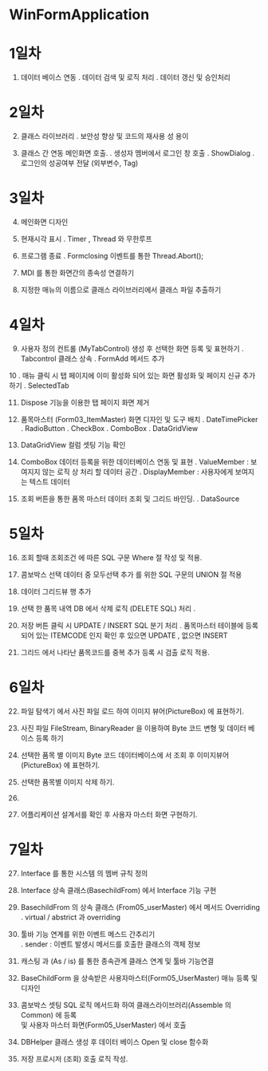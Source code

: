# WinFormApplication

# 1일차
1. 데이터 베이스 연동
  . 데이터 검색 및 로직 처리 
  . 데이터 갱신 및 승인처리 

# 2일차
2. 클래스 라이브러리 
  . 보안성 향상 및 코드의 재사용 성 용이

3. 클래스 간 연동 메인화면 호출. 
  . 생성자 멤버에서 로그인 창 호출 
  . ShowDialog
  . 로그인의 성공여부 전달 (외부변수, Tag)

# 3일차
4. 메인화면 디자인 

5. 현재시각 표시 
  . Timer , Thread 와 무한루프

6. 프로그램 종료
 . Formclosing 이벤트를 통한 Thread.Abort();

7. MDI 를 통한 화면간의 종속성 연결하기

8. 지정한 매뉴의 이름으로 클래스 라이브러리에서 클래스 파일 추출하기

# 4일차
9. 사용자 정의 컨트롤 (MyTabControl) 생성 후 선택한 화면 등록 및 표현하기
   . Tabcontrol 클래스 상속 
   . FormAdd 메서드 추가

10 . 매뉴 클릭 시  탭 페이지에 이미 활성화 되어 있는 화면 활성화 및 페이지 신규 추가 하기 
   . SelectedTab

11. Dispose 기능을 이용한 탭 페이지 화면 제거 

12. 품목마스터 (Form03_ItemMaster) 화면 디자인 및 도구 배치 
   . DateTimePicker
   . RadioButton
   . CheckBox
   . ComboBox
   . DataGridView

13.  DataGridView 컬럼 셋팅 기능 확인

14.  ComboBox 데이터 등록을 위한 데이터베이스 연동 및 표현
   . ValueMember    : 보여지지 않는 로직 상 처리 할 데이터 공간
   . DisplayMember : 사용자에게 보여지는 텍스트 데이터

15. 조회 버튼을 통한 품목 마스터 데이터 조회 및 그리드 바인딩. 
  . DataSource

# 5일차
16. 조회 할때 조회조건 에 따른 SQL 구문 Where 절 작성 및 적용. 

17. 콤보박스 선택 데이터 중 모두선택 추가 를 위한 SQL 구문의 UNION 절 적용

18. 데이터 그리드뷰 행 추가 

19. 선택 한 품목 내역 DB 에서 삭제 로직 (DELETE SQL) 처리 . 

20. 저장 버튼 클릭 시 UPDATE / INSERT SQL 분기 처리 
  . 품목마스터 테이블에 등록되어 있는 ITEMCODE 인지 확인 후 있으면 UPDATE , 없으면 INSERT

21. 그리드 에서 나타난 품목코드를 중복 추가 등록 시 검출 로직 적용. 

# 6일차 
22. 파일 탐색기 에서 사진 파일 로드 하여 이미지 뷰어(PictureBox) 에 표현하기. 

23. 사진 파일 FileStream, BinaryReader 을 이용하여 Byte 코드 변형 및 데이터 베이스 등록 하기 

24. 선택한 품목 별 이미지 Byte 코드 데이터베이스에 서 조회 후 이미지뷰어(PictureBox) 에 표현하기. 

25. 선택한 품목별 이미지 삭제 하기.
26. 
27. 어플리케이션 설계서를 확인 후 사용자 마스터 화면 구현하기. 

# 7일차
27. Interface 를 통한 시스템 의 멤버 규칙 정의 

28. Interface 상속 클래스(BasechildFrom) 에서 Interface 기능 구현 
   
29. BasechildFrom 의 상속 클래스 (From05_userMaster) 에서 메서드 Overriding<br/>
  . virtual / abstrict  과 overriding

30. 툴바 기능 연계를 위한 이벤트 메스드 간추리기 <br/>
  . sender : 이벤트 발생시 메서드를 호출한 클래스의 객체 정보

31. 캐스팅 과 (As / is) 를 통한 종속관계 클래스 연계 및 툴바 기능연결

32. BaseChildForm 을 상속받은 사용자마스터(Form05_UserMaster) 매뉴 등록 및 디자인

33. 콤보박스 셋팅 SQL 로직 메서드화 하여 클래스라이브러리(Assemble 의 Common) 에 등록<br/>
    및 사용자 마스터 화면(Form05_UserMaster) 에서 호출

34. DBHelper 클래스 생성 후 데이터 베이스 Open 및 close 함수화

35. 저장 프로시저 (조회) 호출 로직 작성.
